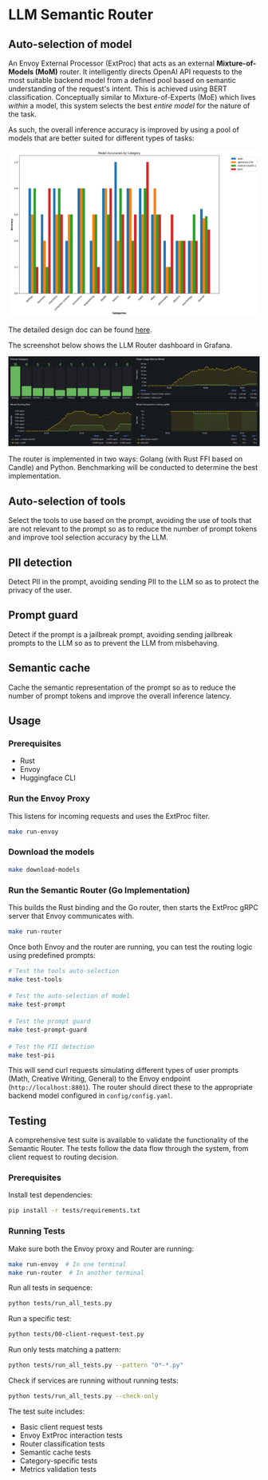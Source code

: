 # LLM Semantic Router

## Auto-selection of model

An Envoy External Processor (ExtProc) that acts as an external **Mixture-of-Models (MoM)** router. It intelligently directs OpenAI API requests to the most suitable backend model from a defined pool based on semantic understanding of the request's intent. This is achieved using BERT classification. Conceptually similar to Mixture-of-Experts (MoE) which lives *within* a model, this system selects the best *entire model* for the nature of the task.

As such, the overall inference accuracy is improved by using a pool of models that are better suited for different types of tasks:

![Model Accuracy](./docs/category_accuracies.png)

The detailed design doc can be found [here](https://docs.google.com/document/d/1BwwRxdf74GuCdG1veSApzMRMJhXeUWcw0wH9YRAmgGw/edit?usp=sharing).

The screenshot below shows the LLM Router dashboard in Grafana.

![LLM Router Dashboard](./docs/grafana_screenshot.png)

The router is implemented in two ways: Golang (with Rust FFI based on Candle) and Python. Benchmarking will be conducted to determine the best implementation.

## Auto-selection of tools

Select the tools to use based on the prompt, avoiding the use of tools that are not relevant to the prompt so as to reduce the number of prompt tokens and improve tool selection accuracy by the LLM.

## PII detection

Detect PII in the prompt, avoiding sending PII to the LLM so as to protect the privacy of the user.

## Prompt guard

Detect if the prompt is a jailbreak prompt, avoiding sending jailbreak prompts to the LLM so as to prevent the LLM from misbehaving.

## Semantic cache

Cache the semantic representation of the prompt so as to reduce the number of prompt tokens and improve the overall inference latency.

## Usage

### Prerequisites

- Rust
- Envoy
- Huggingface CLI

### Run the Envoy Proxy

This listens for incoming requests and uses the ExtProc filter.
```bash
make run-envoy
```

### Download the models

```bash
make download-models
```

### Run the Semantic Router (Go Implementation)

This builds the Rust binding and the Go router, then starts the ExtProc gRPC server that Envoy communicates with.
```bash
make run-router
```

Once both Envoy and the router are running, you can test the routing logic using predefined prompts:

```bash
# Test the tools auto-selection
make test-tools

# Test the auto-selection of model
make test-prompt

# Test the prompt guard
make test-prompt-guard

# Test the PII detection
make test-pii
```

This will send curl requests simulating different types of user prompts (Math, Creative Writing, General) to the Envoy endpoint (`http://localhost:8801`). The router should direct these to the appropriate backend model configured in `config/config.yaml`.

## Testing

A comprehensive test suite is available to validate the functionality of the Semantic Router. The tests follow the data flow through the system, from client request to routing decision.

### Prerequisites

Install test dependencies:
```bash
pip install -r tests/requirements.txt
```

### Running Tests

Make sure both the Envoy proxy and Router are running:
```bash
make run-envoy  # In one terminal
make run-router  # In another terminal
```

Run all tests in sequence:
```bash
python tests/run_all_tests.py
```

Run a specific test:
```bash
python tests/00-client-request-test.py
```

Run only tests matching a pattern:
```bash
python tests/run_all_tests.py --pattern "0*-*.py"
```

Check if services are running without running tests:
```bash
python tests/run_all_tests.py --check-only
```

The test suite includes:
- Basic client request tests
- Envoy ExtProc interaction tests
- Router classification tests
- Semantic cache tests
- Category-specific tests
- Metrics validation tests

